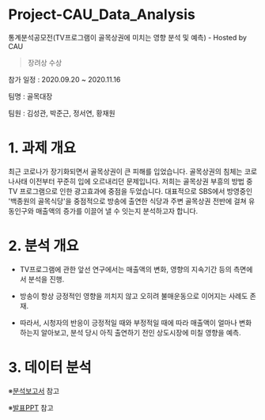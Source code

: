 # Project-CAU_Data_Analysis
통계분석공모전(TV프로그램이 골목상권에 미치는 영향 분석 및 예측) - Hosted by CAU

> 장려상 수상

참가 일정 : 2020.09.20 ~ 2020.11.16

팀명 : 골목대장

팀원 : 김성관, 박준근, 정서연, 황재원


# 1. 과제 개요

최근 코로나가 장기화되면서 골목상권이 큰 피해를 입었습니다. 골목상권의 침체는 코로나사태 이전부터 꾸준히 입에 오르내리던 문제입니다. 저희는 골목상권 부흥의 방법 중 TV 프로그램으로 인한 광고효과에 중점을 두었습니다. 대표적으로 SBS에서 방영중인 '백종원의 골목식당'을 중점적으로 방송에 출연한 식당과 주변 골목상권 전반에 걸쳐 유동인구와 매출액의 증가를 이끌어 낼 수 잇는지 분석하고자 합니다.


# 2. 분석 개요

 - TV프로그램에 관한 앞선 연구에서는 매출액의 변화, 영향의 지속기간 등의 측면에서 분석을 진행.

 - 방송이 항상 긍정적인 영향을 끼치지 않고 오히려 불매운동으로 이어지는 사례도 존재.

 - 따라서, 시청자의 반응이 긍정적일 때와 부정적일 때에 따라 매출액이 얼마나 변화하는지 알아보고, 분석 당시 아직 출연하기 전인 상도시장에 미칠 영향을 예측.



# 3. 데이터 분석

※[분석보고서](https://github.com/SeongGwan-a/Project-CAU_Data_Analysis/blob/main/골목식당팀_분석보고서.pdf) 참고

※[발표PPT](https://github.com/SeongGwan-a/Project-CAU_Data_Analysis/blob/main/골목식당팀_ppt.pdf) 참고

